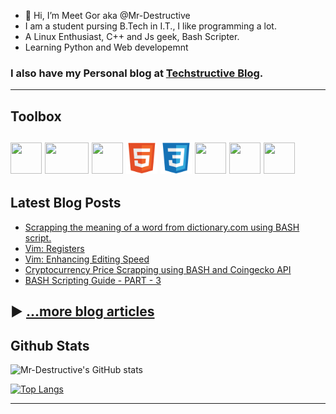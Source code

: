 - 👋 Hi, I’m Meet Gor aka @Mr-Destructive
- I am a student pursing B.Tech in I.T., I like programming a lot. 
- A Linux Enthusiast, C++ and Js geek, Bash Scripter. 
- Learning Python and Web developemnt

### I also have my Personal blog at [Techstructive Blog](https://mr-destructive.github.io/techstructive-blog/).
---

## Toolbox
<img src="https://cdn.worldvectorlogo.com/logos/c.svg" width="50" height="50" /> <img src="https://cdn.worldvectorlogo.com/logos/bash-1.svg" width="70" height="50" />
<img src="https://cdn.worldvectorlogo.com/logos/logo-javascript.svg" width="50" height="50" />
<img src="https://github.com/devicons/devicon/blob/master/icons/html5/html5-original.svg" width="50" height="50" />
<img src="https://github.com/devicons/devicon/blob/master/icons/css3/css3-original.svg" width="50" height="50" />
<img src="https://cdn.worldvectorlogo.com/logos/python-5.svg" width="50" height="50" />
<img src="https://cdn.worldvectorlogo.com/logos/git-icon.svg" width="50" height="50" />
<img src="https://cdn.worldvectorlogo.com/logos/vim.svg" width="50" height="50" />
---
## Latest Blog Posts
<!-- BLOG-POST-LIST:START -->
- [Scrapping the meaning of a word from dictionary.com using BASH script.](https://mr-destructive.github.io//techstructive-blog/bash/2021/07/27/BASH-script-dictionary-scrap.html)
- [Vim: Registers](https://mr-destructive.github.io//techstructive-blog/vim/2021/07/21/Vim-Registers.html)
- [Vim: Enhancing Editing Speed](https://mr-destructive.github.io//techstructive-blog/vim/2021/07/18/Vim-Enhancing-Editing-speed.html)
- [Cryptocurrency Price Scrapping using BASH and Coingecko API](https://mr-destructive.github.io//techstructive-blog/bash/2021/07/15/BASH-Crypto-Coingecko.html)
- [BASH Scripting Guide - PART - 3](https://mr-destructive.github.io//techstructive-blog/bash/2021/07/12/BASH-scripting-P3.html)
<!-- BLOG-POST-LIST:END -->

▶ [...more blog articles](https://mr-destructive.github.io/techstructive-blog/)
---
## Github Stats

![Mr-Destructive's GitHub stats](https://github-readme-stats.vercel.app/api?username=Mr-Destructive&show_icons=true&theme=cobalt)


[![Top Langs](https://github-readme-stats.vercel.app/api/top-langs/?username=Mr-Destructive&layout=compact)](https://github.com/Mr-Destructive/github-readme-stats)


---

